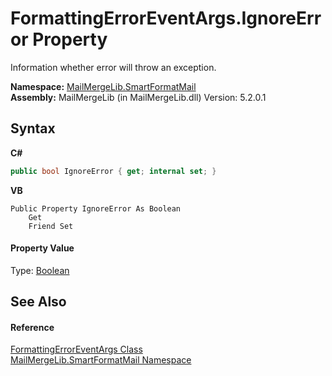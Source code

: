 # FormattingErrorEventArgs.IgnoreError Property 
 

Information whether error will throw an exception.

**Namespace:**&nbsp;<a href="88cfadde-a921-7a6c-1e84-2ad3bb604d31">MailMergeLib.SmartFormatMail</a><br />**Assembly:**&nbsp;MailMergeLib (in MailMergeLib.dll) Version: 5.2.0.1

## Syntax

**C#**<br />
``` C#
public bool IgnoreError { get; internal set; }
```

**VB**<br />
``` VB
Public Property IgnoreError As Boolean
	Get
	Friend Set
```


#### Property Value
Type: <a href="http://msdn2.microsoft.com/en-us/library/a28wyd50" target="_blank">Boolean</a>

## See Also


#### Reference
<a href="e6c0ca52-a3b9-c5e8-3908-c3878a402ffa">FormattingErrorEventArgs Class</a><br /><a href="88cfadde-a921-7a6c-1e84-2ad3bb604d31">MailMergeLib.SmartFormatMail Namespace</a><br />